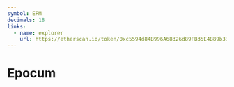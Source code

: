 ```yaml
---
symbol: EPM
decimals: 18
links:
  - name: explorer
    url: https://etherscan.io/token/0xc5594d84B996A68326d89FB35E4B89b3323ef37d
---
```


# Epocum
